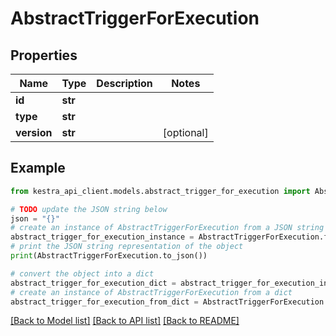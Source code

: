# AbstractTriggerForExecution


## Properties

Name | Type | Description | Notes
------------ | ------------- | ------------- | -------------
**id** | **str** |  | 
**type** | **str** |  | 
**version** | **str** |  | [optional] 

## Example

```python
from kestra_api_client.models.abstract_trigger_for_execution import AbstractTriggerForExecution

# TODO update the JSON string below
json = "{}"
# create an instance of AbstractTriggerForExecution from a JSON string
abstract_trigger_for_execution_instance = AbstractTriggerForExecution.from_json(json)
# print the JSON string representation of the object
print(AbstractTriggerForExecution.to_json())

# convert the object into a dict
abstract_trigger_for_execution_dict = abstract_trigger_for_execution_instance.to_dict()
# create an instance of AbstractTriggerForExecution from a dict
abstract_trigger_for_execution_from_dict = AbstractTriggerForExecution.from_dict(abstract_trigger_for_execution_dict)
```
[[Back to Model list]](../README.md#documentation-for-models) [[Back to API list]](../README.md#documentation-for-api-endpoints) [[Back to README]](../README.md)


